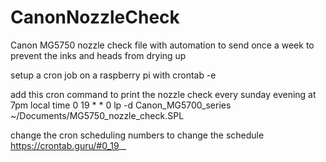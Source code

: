 # CanonNozzleCheck
Canon MG5750 nozzle check file with automation to send once a week to prevent the inks and heads from drying up

setup a cron job on a raspberry pi with
crontab -e

add this cron command to print the nozzle check every sunday evening at 7pm local time
0 19 * * 0 lp -d Canon_MG5700_series ~/Documents/MG5750_nozzle_check.SPL

change the cron scheduling numbers to change the schedule
https://crontab.guru/#0_19_*_*
